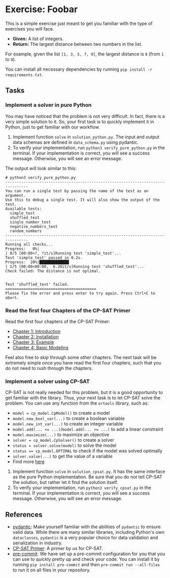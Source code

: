 # Exercise: Foobar

This is a simple exercise just meant to get you familiar with the type of
exercises you will face.

- **Given:** A list of integers.
- **Return:** The largest distance between two numbers in the list.

For example, given the list `[1, 3, 5, 7, 9]`, the largest distance is `8` (from
`1` to `9`).

You can install all necessary dependencies by running
`pip install -r requirements.txt`.

## Tasks

### Implement a solver in pure Python

You may have noticed that the problem is not very difficult. In fact, there is a
very simple solution to it. So, your first task is to quickly implement it in
Python, just to get familiar with our workflow.

1. Implement function `solve` in `solution_python.py`. The input and output data
   schemas are defined in `data_schema.py` using pydantic.
2. To verify your implementation, run `python3 verify_pure_python.py` in the
   terminal. If your implementation is correct, you will see a success message.
   Otherwise, you will see an error message.

The output will look similar to this:

```plaintext
# python3 verify_pure_python.py
--------------------------------------------------------------------------------
You can run a single test by passing the name of the test as an argument.
Use this to debug a single test. It will also show the output of the test.
Available tests:
  simple_test
  shuffled_test
  single_number_test
  negative_numbers_test
  random_numbers
--------------------------------------------------------------------------------
Running all checks...
Progress:   0%|                                                                         | 0/5 [00:00<?, ?it/s]Running test 'simple_test'...
Test 'simple_test' passed in 0.2s.
Progress:  20%|█████████████                                                    | 1/5 [00:00<00:00,  6.20it/s]Running test 'shuffled_test'...
Check failed: The distance is not optimal.


Test 'shuffled_test' failed.
========================================
Please fix the error and press enter to try again. Press Ctrl+C to abort.
```

### Read the first four Chapters of the CP-SAT Primer

Read the first four chapters of the CP-SAT Primer:

- [Chapter 1: Introduction](https://d-krupke.github.io/cpsat-primer/01_intro.html)
- [Chapter 2: Installation](https://d-krupke.github.io/cpsat-primer/01_installation.html)
- [Chapter 3: Example](https://d-krupke.github.io/cpsat-primer/02_example.html)
- [Chapter 4: Basic Modeling](https://d-krupke.github.io/cpsat-primer/04_modelling.html)

Feel also free to skip through some other chapters. The next task will be
extremely simple once you have read the first four chapters, such that you do
not need to rush through the chapters.

### Implement a solver using CP-SAT

CP-SAT is not really needed for this problem, but it is a good opportunity to
get familiar with the library. Thus, your next task is to let CP-SAT solve the
problem. You can use any function from the `ortools` library, such as:

- `model = cp_model.CpModel()` to create a model
- `model.new_bool_var(...)` to create a boolean variable
- `model.new_int_var(...)` to create an integer variable
- `model.add(... <= ...)`/`model.add(... >= ...)` to add a linear constraint
- `model.maximize(...)` to maximize an objective
- `solver = cp_model.CpSolver()` to create a solver
- `status = solver.solve(model)` to solve the model
- `status == cp_model.OPTIMAL` to check if the model was solved optimally
- `solver.value(...)` to get the value of a variable
- Find more [here](https://d-krupke.github.io/cpsat-primer/04_modelling.html)

1. Implement function `solve` in `solution_cpsat.py`. It has the same interface
   as the pure Python implementation. Be sure that you do not tell CP-SAT the
   solution, but rather let it find the solution itself.
2. To verify your implementation, run `python3 verify_cpsat.py` in the terminal.
   If your implementation is correct, you will see a success message. Otherwise,
   you will see an error message.

## References

- [pydantic](https://docs.pydantic.dev/latest/): Make yourself familiar with the
  abilities of `pydantic` to ensure valid data. While there are many similar
  libraries, including Python's own `dataclasses`, `pydantic` is a very popular
  choice for data validation and serialization in industry.
- [CP-SAT Primer](https://github.com/d-krupke/cpsat-primer): A primer by us for
  CP-SAT.
- [pre-commit](https://pre-commit.com/): We have set up a pre-commit
  configuration for you that you can use to quickly pretty up and check your
  code. You can install it by running `pip install pre-commit` and then
  `pre-commit run --all-files` to run it on all files in your repository.
